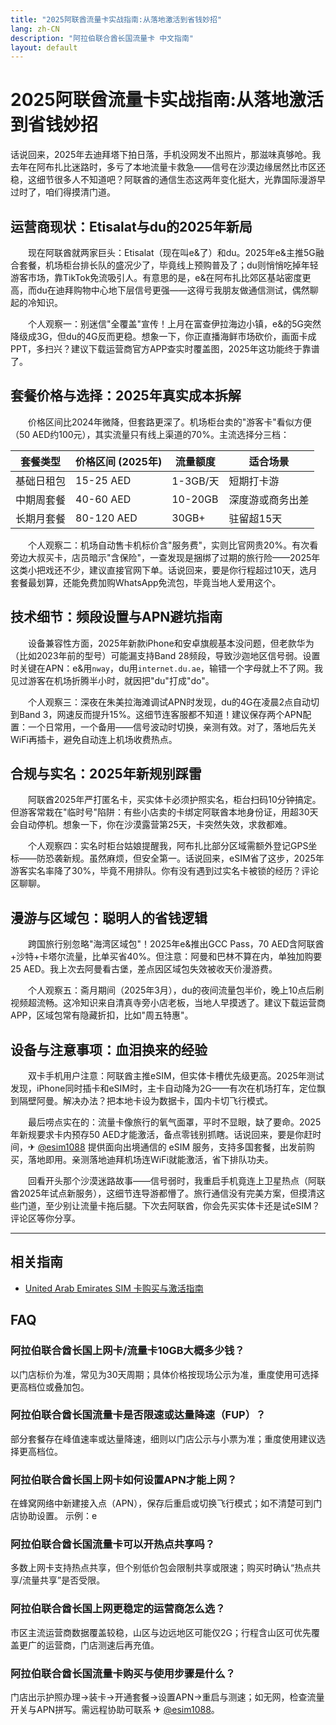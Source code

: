 ```yaml
---
title: "2025阿联酋流量卡实战指南:从落地激活到省钱妙招"
lang: zh-CN
description: "阿拉伯联合酋长国流量卡 中文指南"
layout: default
---
```

# 2025阿联酋流量卡实战指南:从落地激活到省钱妙招

话说回来，2025年去迪拜塔下拍日落，手机没网发不出照片，那滋味真够呛。我去年在阿布扎比迷路时，多亏了本地流量卡救急——信号在沙漠边缘居然比市区还稳，这细节很多人不知道吧？阿联酋的通信生态这两年变化挺大，光靠国际漫游早过时了，咱们得摸清门道。

## 运营商现状：Etisalat与du的2025年新局

　　现在阿联酋就两家巨头：Etisalat（现在叫e&了）和du。2025年e&主推5G融合套餐，机场柜台排长队的盛况少了，毕竟线上预购普及了；du则悄悄吃掉年轻游客市场，靠TikTok免流吸引人。有意思的是，e&在阿布扎比郊区基站密度更高，而du在迪拜购物中心地下层信号更强——这得亏我朋友做通信测试，偶然聊起的冷知识。

　　个人观察一：别迷信"全覆盖"宣传！上月在富查伊拉海边小镇，e&的5G突然降级成3G，但du的4G反而更稳。想象一下，你正直播海鲜市场砍价，画面卡成PPT，多扫兴？建议下载运营商官方APP查实时覆盖图，2025年这功能终于靠谱了。

## 套餐价格与选择：2025年真实成本拆解

　　价格区间比2024年微降，但套路更深了。机场柜台卖的"游客卡"看似方便（50 AED约100元），其实流量只有线上渠道的70%。主流选择分三档：

| 套餐类型       | 价格区间 (2025年) | 流量额度 | 适合场景          |
|----------------|-------------------|----------|-------------------|
| 基础日租包     | 15-25 AED         | 1-3GB/天 | 短期打卡游        |
| 中期周套餐     | 40-60 AED         | 10-20GB  | 深度游或商务出差  |
| 长期月套餐     | 80-120 AED        | 30GB+    | 驻留超15天        |

　　个人观察二：机场自动售卡机标价含"服务费"，实则比官网贵20%。有次看旁边大叔买卡，店员暗示"含保险"，一查发现是捆绑了过期的旅行险——2025年这类小把戏还不少，建议直接官网下单。话说回来，要是你行程超过10天，选月套餐最划算，还能免费加购WhatsApp免流包，毕竟当地人爱用这个。

## 技术细节：频段设置与APN避坑指南

　　设备兼容性方面，2025年新款iPhone和安卓旗舰基本没问题，但老款华为（比如2023年前的型号）可能漏支持Band 28频段，导致沙迦地区信号弱。设置时关键在APN：e&用`nway`，du用`internet.du.ae`，输错一个字母就上不了网。我见过游客在机场折腾半小时，就因把"du"打成"do"。

　　个人观察三：深夜在朱美拉海滩调试APN时发现，du的4G在凌晨2点自动切到Band 3，网速反而提升15%。这细节连客服都不知道！建议保存两个APN配置：一个日常用，一个备用——信号波动时切换，亲测有效。对了，落地后先关WiFi再插卡，避免自动连上机场收费热点。

## 合规与实名：2025年新规别踩雷

　　阿联酋2025年严打匿名卡，买实体卡必须护照实名，柜台扫码10分钟搞定。但游客常栽在"临时号"陷阱：有些小店卖的卡绑定阿联酋本地身份证，用超30天会自动停机。想象一下，你在沙漠露营第25天，卡突然失效，求救都难。

　　个人观察四：实名时柜台姑娘提醒我，阿布扎比部分区域需额外登记GPS坐标——防恐袭新规。虽然麻烦，但安全第一。话说回来，eSIM省了这步，2025年游客实名率降了30%，毕竟不用排队。你有没有遇到过实名卡被锁的经历？评论区聊聊。

## 漫游与区域包：聪明人的省钱逻辑

　　跨国旅行别忽略"海湾区域包"！2025年e&推出GCC Pass，70 AED含阿联酋+沙特+卡塔尔流量，比单买省40%。但注意：阿曼和巴林不算在内，单独加购要25 AED。我上次去阿曼看古堡，差点因区域包失效被收天价漫游费。

　　个人观察五：斋月期间（2025年3月），du的夜间流量包半价，晚上10点后刷视频超流畅。这冷知识来自清真寺旁小店老板，当地人早摸透了。建议下载运营商APP，区域包常有隐藏折扣，比如"周五特惠"。

## 设备与注意事项：血泪换来的经验

　　双卡手机用户注意：阿联酋主推eSIM，但实体卡槽优先级更高。2025年测试发现，iPhone同时插卡和eSIM时，主卡自动降为2G——有次在机场打车，定位飘到隔壁阿曼。解决办法？把本地卡设为数据卡，国内卡切飞行模式。

　　最后唠点实在的：流量卡像旅行的氧气面罩，平时不显眼，缺了要命。2025年新规要求卡内预存50 AED才能激活，备点零钱别抓瞎。话说回来，要是你赶时间，✈ [@esim1088](https://t.me/s/esim1088) 提供面向出境通信的 eSIM 服务，支持多国套餐，出发前购买，落地即用。亲测落地迪拜机场连WiFi就能激活，省下排队功夫。

　　回看开头那个沙漠迷路故事——信号弱时，我重启手机竟连上卫星热点（阿联酋2025年试点新服务），这细节连导游都懵了。旅行通信没有完美方案，但摸清这些门道，至少别让流量卡拖后腿。下次去阿联酋，你会先买实体卡还是试eSIM？评论区等你分享。

<!-- crosslink -->
---

## 相关指南

- [United Arab Emirates SIM 卡购买与激活指南](https://faciylike.github.io/united-arab-emirates-sim-guides)

<!-- BEGIN_UNITED_ARAB_EMIRATES_FAQ -->
## FAQ

### 阿拉伯联合酋长国上网卡/流量卡10GB大概多少钱？
以门店标价为准，常见为30天周期；具体价格按现场公示为准，重度使用可选择更高档位或叠加包。

### 阿拉伯联合酋长国流量卡是否限速或达量降速（FUP）？
部分套餐存在峰值速率或达量降速，细则以门店公示与小票为准；重度使用建议选择更高档位。

### 阿拉伯联合酋长国上网卡如何设置APN才能上网？
在蜂窝网络中新建接入点（APN），保存后重启或切换飞行模式；如不清楚可到门店协助设置。 示例：e

### 阿拉伯联合酋长国流量卡可以开热点共享吗？
多数上网卡支持热点共享，但个别低价包会限制共享或限速；购买时确认“热点共享/流量共享”是否受限。

### 阿拉伯联合酋长国上网更稳定的运营商怎么选？
市区主流运营商数据覆盖较稳，山区与边远地区可能仅2G；行程含山区可优先覆盖更广的运营商，门店测速后再充值。

### 阿拉伯联合酋长国流量卡购买与使用步骤是什么？
门店出示护照办理→装卡→开通套餐→设置APN→重启与测速；如无网，检查流量开关与APN拼写。需远程协助可联系 ✈ [@esim1088](https://t.me/s/esim1088)。

<script type="application/ld+json">
{"@context": "https://schema.org", "@type": "FAQPage", "mainEntity": [{"@type": "Question", "name": "阿拉伯联合酋长国上网卡/流量卡10GB大概多少钱？", "acceptedAnswer": {"@type": "Answer", "text": "以门店标价为准，常见为30天周期；具体价格按现场公示为准，重度使用可选择更高档位或叠加包。"}}, {"@type": "Question", "name": "阿拉伯联合酋长国流量卡是否限速或达量降速（FUP）？", "acceptedAnswer": {"@type": "Answer", "text": "部分套餐存在峰值速率或达量降速，细则以门店公示与小票为准；重度使用建议选择更高档位。"}}, {"@type": "Question", "name": "阿拉伯联合酋长国上网卡如何设置APN才能上网？", "acceptedAnswer": {"@type": "Answer", "text": "在蜂窝网络中新建接入点（APN），保存后重启或切换飞行模式；如不清楚可到门店协助设置。 示例：e"}}, {"@type": "Question", "name": "阿拉伯联合酋长国流量卡可以开热点共享吗？", "acceptedAnswer": {"@type": "Answer", "text": "多数上网卡支持热点共享，但个别低价包会限制共享或限速；购买时确认“热点共享/流量共享”是否受限。"}}, {"@type": "Question", "name": "阿拉伯联合酋长国上网更稳定的运营商怎么选？", "acceptedAnswer": {"@type": "Answer", "text": "市区主流运营商数据覆盖较稳，山区与边远地区可能仅2G；行程含山区可优先覆盖更广的运营商，门店测速后再充值。"}}, {"@type": "Question", "name": "阿拉伯联合酋长国流量卡购买与使用步骤是什么？", "acceptedAnswer": {"@type": "Answer", "text": "门店出示护照办理→装卡→开通套餐→设置APN→重启与测速；如无网，检查流量开关与APN拼写。需远程协助可联系 ✈ @esim1088。"}}]}
</script>
<!-- END_UNITED_ARAB_EMIRATES_FAQ -->
